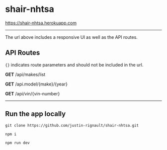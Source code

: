 # shair-nhtsa

https://shair-nhtsa.herokuapp.com

- - -

The url above includes a responsive UI as well as the API routes.

## API Routes
```{}```
indicates route parameters and should not be included in the url.


**GET** /api/makes/list

**GET** /api.model/{make}/{year}

**GET** /api/vin/{vin-number}

- - -

## Run the app locally

```git clone https://github.com/justin-rignault/shair-nhtsa.git```

```npm i```

```npm run dev```

